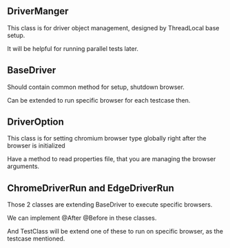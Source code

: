 ## DriverManger
This class is for driver object management, designed by ThreadLocal base setup.

It will be helpful for running parallel tests later.

## BaseDriver
Should contain common method for setup, shutdown browser.

Can be extended to run specific browser for each testcase then.

## DriverOption
This class is for setting chromium browser type globally right after the browser is initialized

Have a method to read properties file, that you are managing the browser arguments.

## ChromeDriverRun and EdgeDriverRun
Those 2 classes are extending BaseDriver to execute specific browsers.

We can implement @After @Before in these classes.

And TestClass will be extend one of these to run on specific browser, as the testcase mentioned.